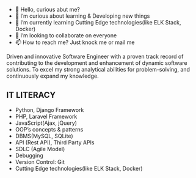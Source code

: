 - 👋 Hello, curious abut me?
- 👀 I’m curious about learning & Developing new things
- 🌱 I’m currently learning Cutting Edge technologies(like ELK Stack, Docker)
- 💞️ I’m looking to collaborate on everyone
- 📫 How to reach me? Just knock me or mail me

Driven and innovative Software Engineer with a proven track record of contributing to the development and enhancement of dynamic software solutions. To excel my strong analytical abilities for problem-solving, and continuously expand my knowledge.

## IT LITERACY
* Python, Django Framework
* PHP, Laravel Framework
* JavaScript(Ajax, jQuery)
* OOP’s concepts & patterns
* DBMS(MySQL, SQLite)
* API (Rest API), Third Party APIs
* SDLC (Agile Model)
* Debugging
* Version Control: Git
* Cutting Edge technologies(like ELK Stack, Docker)
<!---
mehedishovon01/mehedishovon01 is a ✨ special ✨ repository because its `README.md` (this file) appears on your GitHub profile.
You can click the Preview link to take a look at your changes.
--->
